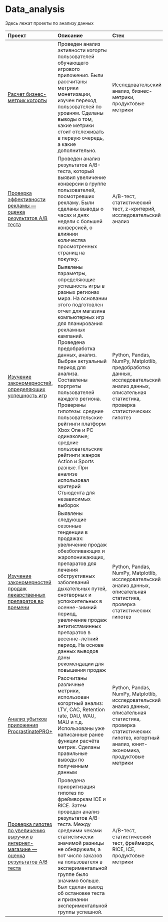 # Data_analysis
Здесь лежат проекты по анализу данных

| Проект                | Описание               | Стек                        |
| :-------------------- | :--------------------- |:----------------------------|
| [Расчет бизнес-метрик когорты](https://github.com/anastasia-gorbenko/Data_analysis/tree/main/Расчет%20бизнес-метрик)| Проведен анализ активности когорты пользователей обучающего игрового приложения. Были рассчитаны метрики монетизации, изучен переход пользователей по уровням. Сделаны выводы о том, какие метрики стоит отслеживать в первую очередь, а какие дополнительно. |  Исследовательский анализ, бизнес-метрики, продуктовые метрики |
| [Проверка эффективности рекламы — оценка результатов A/B теста](https://github.com/anastasia-gorbenko/Data_analysis/tree/main/Эффективность%20рекламы%20-%20A%3AB-тест) | Проведен анализ результатов A/B-теста, который выявил увеличение конверсии в группе пользователей, посмотревших рекламу. Были сделаны выводы о часах и днях недели с большей конверсией, о влиянии количества просмотренных страниц на покупку. |  A/B-тест, статистический тест, z-критерий, исследовательский анализ |
| [Изучение закономерностей, определяющих успешность игр](https://github.com/anastasia-gorbenko/Data_analysis/tree/main/Исследование%20игр) | Выявлены параметры, определяющие успешность игры в разных регионах мира. На основании этого подготовлен отчет для магазина компьютерных игр для планирования рекламных кампаний. Проведена предобработка данных, анализ. Выбран актуальный период для анализа. Составлены портреты пользователей каждого региона. Проверены гипотезы: средние пользовательские рейтинги платформ Xbox One и PC одинаковые; средние пользовательские рейтинги жанров Action и Sports разные. При анализе использовал критерий Стьюдента для независимых выборок | Python, Pandas, NumPy, Matplotlib, предобработка данных, исследовательский анализ данных, описательная статистика, проверка статистических гипотез|
| [Изучение закономерностей продаж лекарственных препаратов во времени](https://github.com/anastasia-gorbenko/Data_analysis/tree/main/Исследование%20продаж%20лекарств) | Выявлены следующие сезонные тенденции в продажах: увеличение продаж обезболивающих и жаропонижающих, препаратов для лечения обструктивных заболеваний дыхательных путей, снотворных и успокоительных в осенне-зимний период, увеличение продаж антигистаминных препаратов в весенне-летний период. На основе данных выводов даны рекомендации для повышения продаж | Python, Pandas, NumPy, Matplotlib, исследовательский анализ данных, описательная статистика, проверка статистических гипотез |
| [Анализ убытков приложения ProcrastinatePRO+](https://github.com/anastasia-gorbenko/Data_analysis/tree/main/Анализ%20убытков%20приложения) | Рассчитаны различные метрики, использован когортный анализ: LTV, CAC, Retention rate, DAU, WAU, MAU и т.д. Использованы уже написанные ранее функции расчёта метрик. Сделаны правильные выводы по полученным данным | Python, Pandas, NumPy, Matplotlib, исследовательский анализ данных, описательная статистика, проверка статистических гипотез, когортный анализ, юнит-экономика, продуктовые метрики|
| [Проверка гипотез по увеличению выручки в интернет-магазине — оценка результатов A/B теста](https://github.com/anastasia-gorbenko/Data_analysis/tree/main/А:B-тест) | Проведена приоритизация гипотез по фреймворкам ICE и RICE. Затем проведен анализ результатов A/B-теста. Между средними чеками статистически значимой разницы не обнаружили, а вот число заказов на пользователя в экспериментальной группе было значимо больше. Был сделан вывод об остановке теста и признании экспериментальной группы успешной. | A/B-тест, статистический тест, фреймворк, RICE, ICE, продуктовые метрики |
